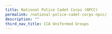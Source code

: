```yaml
---
title: National Police Cadet Corps (NPCC)
permalink: /national-police-cadet-corps-npcc/
description: ""
third_nav_title: CCA Uniformed Groups
---
```

